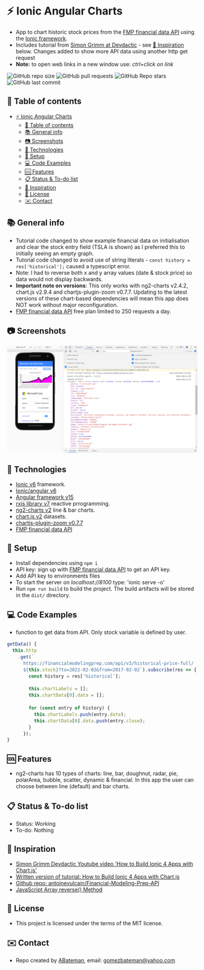 # :zap: Ionic Angular Charts

* App to chart historic stock prices from the [FMP financial data API](https://financialmodelingprep.com/developer/docs) using the [Ionic framework](https://ionicframework.com/docs).
* Includes tutorial from [Simon Grimm at Devdactic](https://www.youtube.com/channel/UCZZPgUIorPao48a1tBYSDgg) - see [:clap: Inspiration](#clap-inspiration) below. Changes added to show more API data using another http get request
* **Note:** to open web links in a new window use: _ctrl+click on link_

![GitHub repo size](https://img.shields.io/github/repo-size/AndrewJBateman/ionic-angular-stock-data?style=plastic)
![GitHub pull requests](https://img.shields.io/github/issues-pr/AndrewJBateman/ionic-angular-stock-data?style=plastic)
![GitHub Repo stars](https://img.shields.io/github/stars/AndrewJBateman/ionic-angular-stock-data?style=plastic)
![GitHub last commit](https://img.shields.io/github/last-commit/AndrewJBateman/ionic-angular-stock-data?style=plastic)

## :page_facing_up: Table of contents

* [:zap: Ionic Angular Charts](#zap-ionic-angular-charts)
  * [:page_facing_up: Table of contents](#page_facing_up-table-of-contents)
  * [:books: General info](#books-general-info)
  * [:camera: Screenshots](#camera-screenshots)
  * [:signal_strength: Technologies](#signal_strength-technologies)
  * [:floppy_disk: Setup](#floppy_disk-setup)
  * [:computer: Code Examples](#computer-code-examples)
  * [:cool: Features](#cool-features)
  * [:clipboard: Status & To-do list](#clipboard-status--to-do-list)
  * [:clap: Inspiration](#clap-inspiration)
  * [:file_folder: License](#file_folder-license)
  * [:envelope: Contact](#envelope-contact)

## :books: General info

* Tutorial code changed to show example financial data on initialisation and clear the stock entry field (TSLA is shown) as I preferred this to initially seeing an empty graph.
* Tutorial code changed to avoid use of string literals - `const history = res['historical'];` caused a typescript error.
* Note: I had to reverse both x and y array values (date & stock price) so data would not display backwards.
* **Important note on versions**: This only works with ng2-charts v2.4.2, chart.js v2.9.4 and chartjs-plugin-zoom v0.7.7. Updating to the latest versions of these chart-based dependencies will mean this app does NOT work without major reconfiguration.
* [FMP financial data API](https://financialmodelingprep.com/developer/docs) free plan limited to 250 requests a day.

## :camera: Screenshots

![screenshot](./img/chart.png)

## :signal_strength: Technologies

* [Ionic v6](https://ionicframework.com/) framework.
* [Ionic/angular v6](https://ionicframework.com/)
* [Angular framework v15](https://angular.io/)
* [rxjs library v7](https://angular.io/guide/rx-library) reactive prrogramming.
* [ng2-charts v2](https://valor-software.com/ng2-charts/) line & bar charts.
* [chart.js v2](https://www.chartjs.org/) datasets.
* [chartjs-plugin-zoom v0.7.7](https://github.com/chartjs/chartjs-plugin-zoom)
* [FMP financial data API](https://financialmodelingprep.com/developer/docs)

## :floppy_disk: Setup

* Install dependencies using `npm i`
* API key: sign up with [FMP financial data API](https://financialmodelingprep.com) to get an API key.
* Add API key to environments files
* To start the server on _localhost://8100_ type: 'ionic serve -o'
* Run `npm run build` to build the project. The build artifacts will be stored in the `dist/` directory. 

## :computer: Code Examples

* function to get data from API. Only stock variable is defined by user.

```typescript
getData() {
  this.http
    .get(`
      https://financialmodelingprep.com/api/v3/historical-price-full/
      ${this.stock}?to=2022-02-02&from=2017-02-02`).subscribe(res => {
        const history = res['historical'];

        this.chartLabels = [];
        this.chartData[0].data = [];

        for (const entry of history) {
          this.chartLabels.push(entry.date);
          this.chartData[0].data.push(entry.close);
        }
      });
}
```

## :cool: Features

* ng2-charts has 10 types of charts: line, bar, doughnut, radar, pie, polarArea, bubble, scatter, dynamic & financial. In this app the user can choose between line (default) and bar charts.

## :clipboard: Status & To-do list

* Status: Working
* To-do: Nothing

## :clap: Inspiration

* [Simon Grimm Devdactic Youtube video 'How to Build Ionic 4 Apps with Chart.js'](https://www.youtube.com/watch?v=8sd99RJeYSk)
* [Written version of tutorial: How to Build Ionic 4 Apps with Chart.js](https://devdactic.com/ionic-4-chartjs/)
* [Github repo: antoinevulcain/Financial-Modeling-Prep-API](https://github.com/antoinevulcain/Financial-Modeling-Prep-API)
* [JavaScript Array reverse() Method](https://www.w3schools.com/jsref/jsref_reverse.asp)

## :file_folder: License

* This project is licensed under the terms of the MIT license.

## :envelope: Contact

* Repo created by [ABateman](https://github.com/AndrewJBateman), email: gomezbateman@yahoo.com
